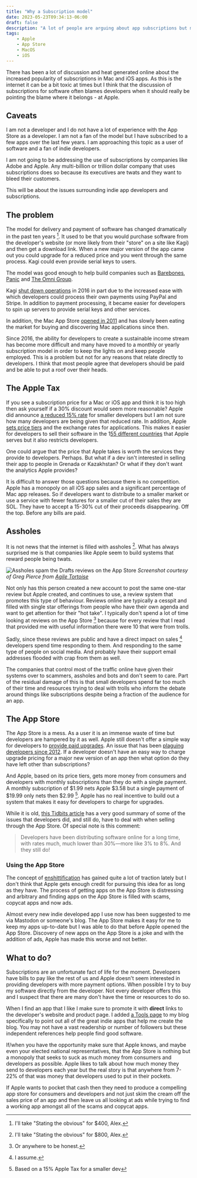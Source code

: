 ```yaml
---
title: "Why a Subscription model"
date: 2023-05-23T09:34:13-06:00
draft: false
description: "A lot of people are arguing about app subscriptions but maybe develoeprs aren't the problem?"
tags:
    - Apple
    - App Store
    - MacOS
    - iOS
---
```


There has been a lot of discussion and heat generated online about the increased popularity of subscriptions in Mac and iOS apps. As this is the internet it can be a bit toxic at times but I think that the discussion of subscriptions for software often blames developers when it should really be pointing the blame where it belongs - at Apple.

## Caveats

I am not a developer and I do not have a lot of experience with the App Store as a developer. I am not a fan of the model but I have subscribed to a few apps over the last few years. I am approaching this topic as a user of software and a fan of indie developers.

I am not going to be addressing the use of subscriptions by companies like Adobe and Apple. Any multi-billion or trillion dollar company that uses subscriptions does so because its executives are twats and they want to bleed their customers.

This will be about the issues surrounding indie app developers and subscriptions.

## The problem

The model for delivery and payment of software has changed dramatically in the past ten years [^1]. It used to be that you would purchase software from the developer's website (or more likely from their "store" on a site like Kagi) and then get a download link. When a new major version of the app came out you could upgrade for a reduced price and you went through the same process. Kagi could even provide serial keys to users.

The model was good enough to help build companies such as [Barebones](https://www.barebones.com/), [Panic](https://panic.com/) and [The Omni Group](https://www.omnigroup.com/).

Kagi [shut down operations](https://www.macrumors.com/2016/08/01/kagi-shuts-down/) in 2016 in part due to the increased ease with which developers could process their own payments using PayPal and Stripe. In addition to payment processing, it became easier for developers to spin up servers to provide serial keys and other services.

In addition, the Mac App Store [opened in 2011](https://www.macrumors.com/2021/01/06/mac-app-store-turns-10/) and has slowly been eating the market for buying and discovering Mac applications since then.

Since 2016, the ability for developers to create a sustainable income stream has become more difficult and many have moved to a monthly or yearly subscription model in order to keep the lights on and keep people employed. This is a problem but not for any reasons that relate directly to developers. I think that most people agree that developers should be paid and be able to put a roof over their heads.

## The Apple Tax

If you see a subscription price for a Mac or iOS app and think it is too high then ask yourself if a 30% discount would seem more reasonable? Apple did announce [a reduced 15% rate](https://appleinsider.com/articles/20/12/03/enrollment-for-reduced-15-apple-app-store-commission-begins) for smaller developers but I am not sure how many developers are being given that reduced rate. In addition, Apple [sets price tiers](https://www.macstories.net/stories/a-beginners-guide-to-app-store-pricing-tiers/) and the exchange rates for applications. This makes it easier for developers to sell their software in the 1[55 different countries](https://developer.apple.com/help/app-store-connect/reference/app-store-pricing-and-availability-start-times-by-region) that Apple serves but it also restricts developers.

One could argue that the price that Apple takes is worth the services they provide to developers. Perhaps. But what if a dev isn't interested in selling their app to people in Grenada or Kazakhstan? Or what if they don't want the analytics Apple provides?

It is difficult to answer those questions because there is no competition. Apple has a monopoly on all iOS app sales and a significant percentage of Mac app releases. So if developers want to  distribute to a smaller market or use a service with fewer features for a smaller cut of their sales they are SOL. They have to accept a 15-30% cut of their proceeds disappearing. Off the top. Before any bills are paid.

## Assholes

It is not news that the internet is filled with assholes [^2]. What has always surprised me is that companies like Apple seem to build systems that reward people being twats.

![Assholes spam the Drafts reviews on the App Store](/images/Drafts.jpg "Reviews for Drafts")
_Screenshot courtesy of Greg Pierce from [Agile Tortoise](https://agiletortoise.com)_

Not only has this person created a new account to post the same one-star review but Apple created, and continues to use, a review system that promotes this type of behaviour. Reviews online are typically a cesspit and filled with single star offerings from people who have their own agenda and want to get attention for their "hot take". I typically don't spend a lot of time looking at reviews on the App Store [^3] because for every review that I read that provided me with useful information there were 10 that were from trolls.

Sadly, since these reviews are public and have a direct impact on sales [^4] developers spend time responding to them. And responding to the same type of people on social media. And probably have their support email addresses flooded with crap from them as well.

The companies that control most of the traffic online have given their systems over to scammers, assholes and bots and don't seem to care. Part of the residual damage of this is that small developers spend far too much of their time and resources trying to deal with trolls who inform the debate around things like subscriptions despite being a fraction of the audience for an app.

## The App Store

The App Store is a mess. As a user it is an immense waste of time but developers are hampered by it as well. Apple still doesn't offer a simple way for developers to [provide paid upgrades](https://9to5mac.com/2022/03/17/mac-developers-complain-about-app-store-bundles-and-the-lack-of-paid-upgrades/). An issue that has been [plaguing developers since 2012](https://www.macstories.net/stories/why-upgrade-pricing-isnt-coming-to-the-app-store/). If a developer doesn't have an easy way to charge upgrade pricing for a major new version of an app then what option do they have left other than subscriptions?

And Apple, based on its price tiers, gets more money from consumers and developers with monthly subscriptions than they do with a single payment. A monthly subscription of $1.99 nets Apple $3.58 but a single payment of $19.99 only nets then $2.99 [^5]. Apple has no real incentive to build out a system that makes it easy for developers to charge for upgrades.

While it is old, [this Tidbits article](https://tidbits.com/2020/08/13/developers-v-apple-outlining-complaints-about-the-app-store/) has a very good summary of some of the issues that developers did, and still do, have to deal with when selling through the App Store. Of special note is this comment:

> Developers have been distributing software online for a long time, with rates much, much lower than 30%—more like 3% to 8%. And they still do!

### Using the App Store

The concept of [enshittification](https://pluralistic.net/2023/01/21/potemkin-ai/#hey-guys) has gained quite a lot of traction lately but I don't think that Apple gets enough credit for pursuing this idea for as long as they have. The process of getting apps on the App Store is distressing and arbitrary and finding apps on the App Store is filled with scams, copycat apps and now ads.

Almost every new indie developed app I use now has been suggested to me via Mastodon or someone's blog. The App Store makes it easy for me to keep my apps up-to-date but I was able to do that before Apple opened the App Store. Discovery of new apps on the App Store is a joke and with the addition of ads, Apple has made this worse and not better.

## What to do?

Subscriptions are an unfortunate fact of life for the moment. Developers have bills to pay like the rest of us  and Apple doesn't seem interested in providing developers with more payment options. When possible I try to buy my software directly from the developer. Not every developer offers this and I suspect that there are many don't have the time or resources to do so.

When I find an app that I like I make sure to promote it with **direct** links to the developer's website and product page. I added [a Tools page](https://whatiswrongwithyourdog.netlify.app/tools/) to my blog specifically to point out all of the great indie apps that help me create the blog. You may not have a vast readership or number of followers but these independent references help people find good software.

If/when you have the opportunity make sure that Apple knows, and maybe even your elected national representatives, that the App Store is nothing but a monopoly that seeks to suck as much money from consumers and developers as possible. Apple likes to talk about how much money they send to developers each year but the real story is that anywhere from 7-22% of that was money that developers used to put in their pockets.

If Apple wants to pocket that cash then they need to produce a compelling app store for consumers and developers and not just skim the cream off the sales price of an app and then leave us all looking at ads while trying to find a working app amongst all of the scams and copycat apps.



[^1]: I'll take "Stating the obvious" for $400, Alex.
[^2]: I'll take "Stating the obvious" for $800, Alex.
[^3]: Or anywhere to be honest.
[^4]: I assume.
[^5]: Based on a 15% Apple Tax for a smaller dev
